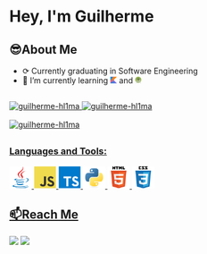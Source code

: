 # Hey, I'm Guilherme

## 😎About Me

- ⟳ Currently graduating in Software Engineering
- 🌱 I’m currently learning <span><img width="12" height="12" src="https://github.com/guilherme-hl1ma/guilherme-hl1ma/blob/main/kotlin.png" /></span> and <span><img width="12" height="12" src="https://github.com/guilherme-hl1ma/guilherme-hl1ma/blob/main/android_studio.png" /></span>

##

<div>
  <a href="https://github.com/guilherme-hl1ma">
  <img height="180em" src="https://github-readme-stats.vercel.app/api?username=guilherme-hl1ma&show_icons=true&theme=dark&locale=en" alt="guilherme-hl1ma" />
  <img height="180em" src="https://github-readme-stats.vercel.app/api/top-langs?username=guilherme-hl1ma&show_icons=true&theme=dark&locale=en&layout=compact" alt="guilherme-hl1ma" />
</div>

<p><img align="center" src="https://github-readme-streak-stats.herokuapp.com/?user=guilherme-hl1ma&theme=dark" alt="guilherme-hl1ma" /></p>
      
##

<h3 align="left">Languages and Tools:</h3>
<p align="left"> 
  </a> 
    <a href="https://www.java.com" target="_blank" rel="noreferrer"> 
      <img src="https://raw.githubusercontent.com/devicons/devicon/master/icons/java/java-original.svg" alt="java" width="40" height="40"/> 
    </a> 
    <a href="https://developer.mozilla.org/en-US/docs/Web/JavaScript" target="_blank" rel="noreferrer"> 
      <img src="https://raw.githubusercontent.com/devicons/devicon/master/icons/javascript/javascript-original.svg" alt="javascript" width="40" height="40"/> 
    </a> 
    <a href="https://www.typescriptlang.org/" target="_blank" rel="noreferrer">
      <img src="https://raw.githubusercontent.com/devicons/devicon/master/icons/typescript/typescript-original.svg" alt="typescript" width="40" height="40"/>
    </a> 
    <a href="https://www.python.org" target="_blank" rel="noreferrer"> 
      <img src="https://raw.githubusercontent.com/devicons/devicon/master/icons/python/python-original.svg" alt="python" width="40" height="40"/> 
    </a>   
    <a href="https://www.w3.org/html/" target="_blank" rel="noreferrer">
      <img src="https://raw.githubusercontent.com/devicons/devicon/master/icons/html5/html5-original-wordmark.svg" alt="html5" width="40" height="40"/> 
    </a>  
    <a href="https://www.w3schools.com/css/" target="_blank" rel="noreferrer"> 
      <img src="https://raw.githubusercontent.com/devicons/devicon/master/icons/css3/css3-original-wordmark.svg" alt="css3" width="40" height="40"/>
</p>

## 📫Reach Me
<div> 
  <a href = "mailto:guihlimaa@gmail.com"><img src="https://img.shields.io/badge/-Gmail-%23333?style=for-the-badge&logo=gmail&logoColor=white" target="_blank"></a>
  <a href="www.linkedin.com/in/guilhermehl1ma" target="_blank"><img src="https://img.shields.io/badge/-LinkedIn-%230077B5?style=for-the-badge&logo=linkedin&logoColor=white" target="_blank"></a> 
</div>
